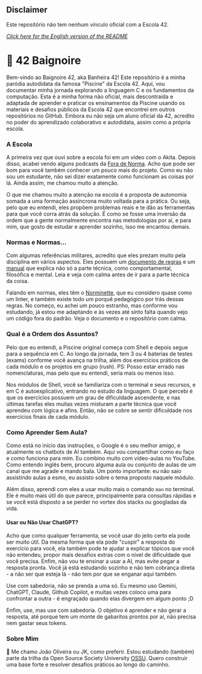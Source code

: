 ## Disclaimer

Este repositório não tem nenhum vínculo oficial com a Escola 42.

[*Click here for the English version of the README*](README.en.md)

# 🛁 42 Baignoire

Bem-vindo ao Baignoire 42, aka Banheira 42! Este repositório é a minha paródia autodidata da famosa "Piscine" da Escola 42. Aqui, vou documentar minha jornada explorando a linguagem C e os fundamentos da computação. Esta é a minha forma não oficial, mais descontraída e adaptada de aprender e praticar os ensinamentos da Piscine usando os materiais e desafios públicos da Escola 42 que encontrei em outros repositórios no GitHub. Embora eu não seja um aluno oficial da 42, acredito no poder do aprendizado colaborativo e autodidata, assim como a própria escola.

### A Escola

A primeira vez que ouvi sobre a escola foi em um vídeo com o Akita. Depois disso, acabei vendo alguns podcasts da [Fora de Norma](https://www.youtube.com/@ForadaNormaPodcast). Acho que pode ser bom para você também conhecer um pouco mais do projeto. Como eu não sou um estudante, não sei dizer exatamente como funcionam as coisas por lá. Ainda assim, me chamou muito a atenção.

O que me chamou muito a atenção na escola é a proposta de autonomia somada a uma formação assíncrona muito voltada para a prática. Ou seja, pelo que eu entendi, eles propõem problemas reais e te dão as ferramentas para que você corra atrás da solução. É como se fosse uma inversão da ordem que a gente normalmente encontra nas metodologias por aí, e para mim, que gosto de estudar e aprender sozinho, isso me encantou demais.

### Normas e Normas...

Com algumas referências militares, acredito que eles prezam muito pela disciplina em vários aspectos. Eles possuem um [documento de regras](42_nrom.en.pdf) e um [manual](42_manual.en.pdf) que explica não só a parte técnica, como comportamental, filosófica e mental. Leia e veja com calma antes de ir para a parte técnica da coisa.

Falando em normas, eles têm o [Norminette](https://github.com/42School/norminette), que eu considero quase como um linter, e também existe todo um porquê pedagógico por trás dessas regras. No começo, eu achei um pouco estranho, mas conforme vou estudando, já estou me adaptando e às vezes até sinto falta quando vejo um código fora do padrão. Veja o documento e o repositório com calma.

### Qual é a Ordem dos Assuntos?

Pelo que eu entendi, a Piscine original começa com Shell e depois segue para a sequência em C. Ao longo da jornada, tem 3 ou 4 baterias de testes (exams) conforme você avança na trilha, além dos exercícios práticos de cada módulo e os projetos em grupo (rush). PS: Posso estar errado nas nomenclaturas, mas pelo que eu entendi, seria mais ou menos isso.

Nos módulos de Shell, você se familiariza com o terminal e seus recursos, e em C é autoexplicativo, entrando no estudo da linguagem. O que percebi é que os exercícios possuem um grau de dificuldade ascendente, e nas últimas tarefas eles muitas vezes misturam a parte técnica que você aprendeu com lógica e afins. Então, não se cobre se sentir dificuldade nos exercícios finais de cada módulo.

### Como Aprender Sem Aula?

Como está no início das instruções, o Google é o seu melhor amigo, e atualmente os chatbots de AI também. Aqui vou compartilhar como eu faço e como funciona para mim. Eu combino muito com vídeo-aulas no YouTube. Como entendo inglês bem, procuro alguma aula ou conjunto de aulas de um canal que me agrade e mando bala. Um ponto importante: eu não saio assistindo aulas a esmo, eu assisto sobre o tema proposto naquele módulo.

Além disso, aprendi com eles a usar muito mais o comando `man` no terminal. Ele é muito mais útil do que parece, principalmente para consultas rápidas e se você está disposto a se perder no vortex dos stacks ou googladas da vida.

#### Usar ou Não Usar ChatGPT?

Acho que como qualquer ferramenta, se você usar do jeito certo ela pode ser muito útil. Da mesma forma que ela pode "cuspir" a resposta do exercício para você, ela também pode te ajudar a explicar tópicos que você não entendeu, propor mais desafios extras com o nível de dificuldade que você precisa. Enfim, não vou te ensinar a usar a AI, mas evite pegar a resposta pronta. Você já está estudando sozinho e não tem cobrança direta - a não ser que esteja lá - não tem por que se enganar aqui também.

Use com sabedoria, não se prenda a uma só. Eu mesmo uso Gemini, ChatGPT, Claude, Github Copilot, e muitas vezes coloco uma para confrontar a outra - é engraçado quando elas divergem em algum ponto ;D

Enfim, use, mas use com sabedoria. O objetivo é aprender e não gerar a resposta, até porque tem um monte de gabaritos prontos por aí, não precisa nem gastar seus tokens.

### Sobre Mim

👋 Me chamo João Oliveira ou JK, como preferir. Estou estudando (também) parte da trilha da Open Source Society University [OSSU](https://github.com/ossu/computer-science). Quero construir uma base forte e resolver desafios práticos ao longo do caminho.

